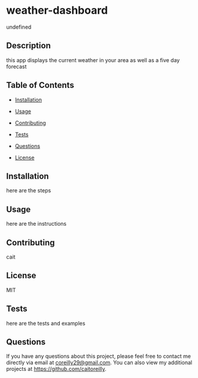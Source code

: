 # weather-dashboard
  undefined

## Description

this app displays the current weather in your area as well as a five day forecast


## Table of Contents

- [Installation](#installation)
- [Usage](#usage)
- [Contributing](#contributing)
- [Tests](#tests)
- [Questions](#questions)

- [License](#license)

## Installation

here are the steps

## Usage

here are the instructions


## Contributing

cait

## License

MIT


## Tests

here are the tests and examples

## Questions

If you have any questions about this project, please feel free to contact me directly via email at coreilly29@gmail.com.
You can also view my additional projects at https://github.com/caitoreilly.

